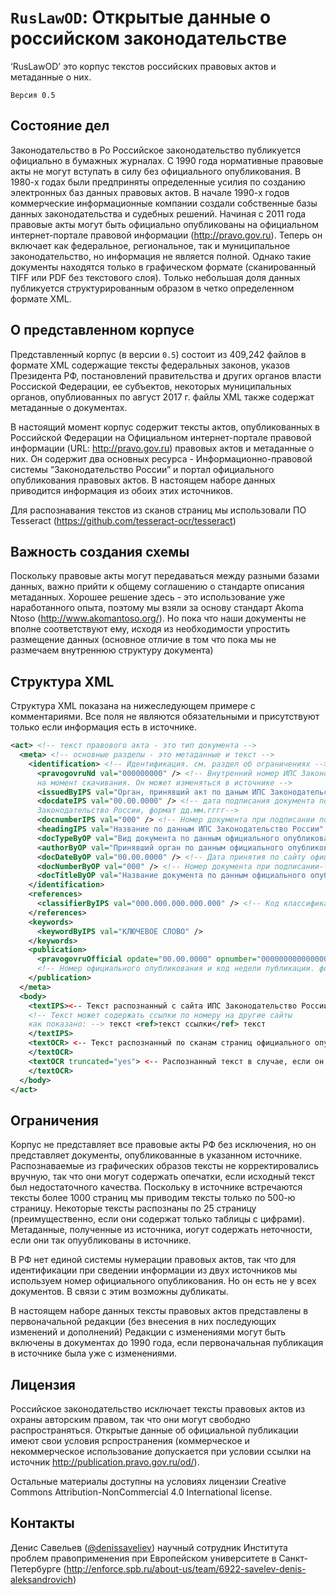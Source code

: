 # `RusLawOD`: Открытые данные о российском законодательстве
‘RusLawOD’ это корпус текстов российских правовых актов и метаданные о них.

`Версия 0.5`

## Состояние дел
Законодательство в Ро
Российское законодательство публикуется официально в бумажных журналах. С 1990 года  нормативные правовые акты не могут вступать в силу без официального опубликования. В 1980-х годах были предприняты определенные усилия по созданию электронных баз данных правовых актов. В начале 1990-х годов коммерческие информационные компании создали собственные базы данных законодательства и судебных решений. Начиная с 2011 года правовые акты могут быть официально опубликованы на официальном интернет-портале правовой информации (http://pravo.gov.ru). Теперь он включает как федеральное, региональное, так и муниципальное законодательство, но информация не является полной. Однако такие документы находятся только в графическом формате (сканированный TIFF или PDF без текстового слоя). Только небольшая доля данных публикуется структурированным образом в четко определенном формате XML.

## О представленном корпусе
Представленный корпус (в версии `0.5`) состоит из 409,242 файлов в формате XML содержащие тексты федеральных законов, указов Президента РФ, постановлений правительства и других органов власти Россиской Федерации, ее субъектов, некоторых муниципальных органов, опублиованных по август 2017 г. файлы XML также содержат метаданные о документах.

В настоящий момент корпус содержит тексты актов, опубликованных в Российской Федерации на Официальном интернет-портале правовой информации (URL: http://pravo.gov.ru) правовых актов и метаданные о них. Он содержит два основных ресурса - Информационно-правовой системы “Законодательство России” и портал официального опубликования правовых актов. В настоящем наборе данных приводится информация из обоих этих источников.

Для распознавания текстов из сканов страниц мы использовали ПО Tesseract (https://github.com/tesseract-ocr/tesseract) 

## Важность создания схемы
Поскольку правовые акты могут передаваться между разными базами данных, важно прийти к общему соглашению о стандарте описания метаданных. Хорошее решение здесь - это использование уже наработанного опыта, поэтому мы взяли за основу стандарт Akoma Ntoso (http://www.akomantoso.org/). Но пока что наши документы не вполне соответствуют ему, исходя из необходимости упростить размещение данных (основное отличие в том что пока мы не размечаем внутреннюю структуру документа)

## Структура XML
Структура XML показана на нижеследующем примере с комментариями. Все поля не являются обязательными и присутствуют только если информация есть в источнике.

```xml
<act> <!-- текст правового акта - это тип документа -->
  <meta> <!-- основные разделы - это метаданные и текст -->
    <identification> <!-- Идентификация. см. раздел об ограничениях -->
      <pravogovruNd val="000000000" /> <!-- Внутренний номер ИПС Законодательство России 
      на момент скачивания. Он может изменяться в источнике -->
      <issuedByIPS val="Орган, принявший акт по даным ИПС Законодательство России" />
      <docdateIPS val="00.00.0000" /> <!-- дата подписания документа по ИПС 
      Законодательство России, формат дд.мм.гггг-->
      <docnumberIPS val="000" /> <!-- Номер документа при подписании по даным ИПС Законодательство РФ -->
      <headingIPS val="Название по данным ИПС Законодательство России" /> 
      <docTypeByOP val="Вид документа по данным официального опубликования" /> 
      <authorByOP val="Принявший орган по данным официального опубликования" /> 
      <docDateByOP val="00.00.0000" /> <!-- Дата принятия по сайту официального опубликования формат дд.мм.гггг -->
      <docNumberByOP val="000" /> <!-- Номер документа при подписании-->
      <docTitleByOP val="Название документа по данным официального опубликования" /> 
    </identification>
    <references>
      <classifierByIPS val="000.000.000.000.000" /> <!-- Код классификатора правовых актов по ИПС Законодательство -->
    </references>
    <keywords>
      <keywordByIPS val="КЛЮЧЕВОЕ СЛОВО" /> 
    </keywords>
    <publication>
      <pravogovruOfficial opdate="00.00.0000" opnumber="0000000000000000" opweekcode="0000000000000" /> 
      <!-- Номер официального опубликования и код недели публикации. формат дд.мм.гггг -->
    </publication>
  </meta>
  <body>
    <textIPS><-- Текст распознанный с сайта ИПС Законодательство России --> 
    <!-- Текст может содержать ссылки по номеру на другие сайты 
    как показано: --> текст <ref>текст ссылки</ref> текст 
    </textIPS>
    <textOCR> <-- Текст распознанный по сканам страниц официального опубликования -->
    </textOCR> 
    <textOCR truncated="yes"> <-- Распознанный текст в случае, если он сокращен -->
    </textOCR> 
  </body>
</act>
```

## Ограничения
Корпус не представляет все правовые акты РФ без исключения, но он представляет документы, опубликованные в указанном источнике. Распознаваемые из графических образов тексты не корректировались вручную, так что они могут содержать опечатки, если исходный текст был недостаточного качества. Поскольку в источнике встречаются тексты более 1000 страниц мы приводим тексты только по 500-ю страницу. Некоторые тексты распознаны по 25 страницу (преимущественно, если они содержат только таблицы с цифрами). Метаданные, полученные из источника, иогут содержать неточности, если они так опуубликованы в источнике.

В РФ нет единой системы нумерации правовых актов, так что для идентификации при сведении информации из двух источников мы используем номер официального опубликования. Но он есть не у всех документов. В связи с этим возможны дубликаты.

В настоящем наборе данных тексты правовых актов представлены в первоначальной редакции (без внесения в них последующих изменений и дополнений) 
Редакции с изменениями могут быть включены в документах до 1990 года, если первоначальная публикация в источнике была уже с изменениями. 

## Лицензия
Российское законодательство исключает тексты правовых актов из охраны авторским правом, так что они могут свободно распространяться. Открытые данные об официальной публикации имеют свои условия рспространения (коммерческое и некоммерческое использование допускается при условии ссылки на источник http://publication.pravo.gov.ru/od/).

Остальные материалы доступны на условиях лицензии Creative Commons Attribution-NonCommercial 4.0 International license.

## Контакты
Денис Савельев ([@denissaveliev](https://github.com/denissaveliev)) научный сотрудник Института проблем правоприменения при Европейском университете в Санкт-Петербурге (http://enforce.spb.ru/about-us/team/6922-savelev-denis-aleksandrovich)
